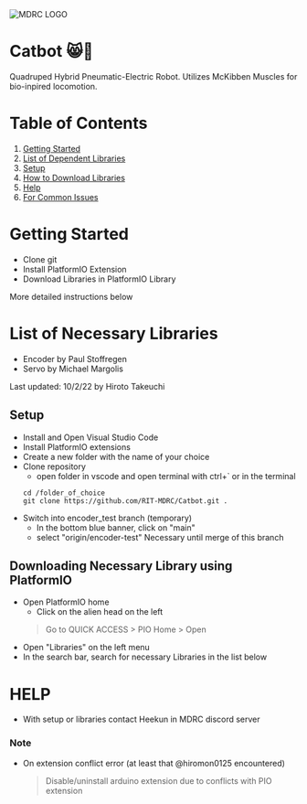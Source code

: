 <img src="https://pbs.twimg.com/profile_images/661962002/logo_400x400.png" alt="MDRC LOGO" title="MDRC LOGO" style="display: inline-block; margin: 0 auto; max-width: 500px">

# Catbot :smile_cat::robot:

Quadruped Hybrid Pneumatic-Electric Robot. Utilizes McKibben Muscles for bio-inpired locomotion.

# Table of Contents

1. [Getting Started](#getting-started)
2. [List of Dependent Libraries](#list-of-necessary-libraries)
3. [Setup](#setup)
4. [How to Download Libraries](#downloading-necessary-library-using-platformio)
5. [Help](#help)
6. [For Common Issues](#note)

# Getting Started

-   Clone git
-   Install PlatformIO Extension
-   Download Libraries in PlatformIO Library

More detailed instructions below

# List of Necessary Libraries

-   Encoder by Paul Stoffregen
-   Servo by Michael Margolis

Last updated: 10/2/22 by Hiroto Takeuchi

## Setup

-   Install and Open Visual Studio Code
-   Install PlatformIO extensions
-   Create a new folder with the name of your choice
-   Clone repository
    - open folder in vscode and open terminal with ctrl+` or in the terminal
    ```
    cd /folder_of_choice
    git clone https://github.com/RIT-MDRC/Catbot.git .
    ```
-   Switch into encoder_test branch (temporary)
    -   In the bottom blue banner, click on "main"
    -   select "origin/encoder-test"
        Necessary until merge of this branch

## Downloading Necessary Library using PlatformIO

-   Open PlatformIO home
    - Click on the alien head on the left
    > Go to QUICK ACCESS > PIO Home > Open
-   Open "Libraries" on the left menu
-   In the search bar, search for necessary Libraries in the list below

# HELP

-   With setup or libraries contact Heekun in MDRC discord server

### Note

-   On extension conflict error (at least that @hiromon0125 encountered)
    > Disable/uninstall arduino extension due to conflicts with PIO extension
